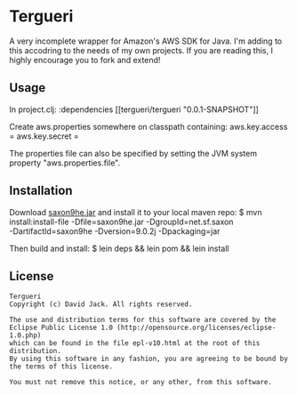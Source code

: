 # Tergueri

A very incomplete wrapper for Amazon's AWS SDK for Java.  I'm adding
to this accodring to the needs of my own projects.  If you are reading
this, I highly encourage you to fork and extend!

## Usage

In project.clj:
    :dependencies [[tergueri/tergueri "0.0.1-SNAPSHOT"]]

Create aws.properties somewhere on classpath containing:
    aws.key.access = <access key>
    aws.key.secret = <secret key>

The properties file can also be specified by setting the JVM system
property "aws.properties.file".

## Installation

Download [saxon9he.jar](http://github.com/downloads/davars/tergueri/saxon9he.jar) and install it to your local maven repo:
    $ mvn install:install-file -Dfile=saxon9he.jar -DgroupId=net.sf.saxon \
                     -DartifactId=saxon9he -Dversion=9.0.2j -Dpackaging=jar

Then build and install:
    $ lein deps && lein pom && lein install

## License
    Tergueri
    Copyright (c) David Jack. All rights reserved.

    The use and distribution terms for this software are covered by the
    Eclipse Public License 1.0 (http://opensource.org/licenses/eclipse-1.0.php)
    which can be found in the file epl-v10.html at the root of this distribution.
    By using this software in any fashion, you are agreeing to be bound by
    the terms of this license.

    You must not remove this notice, or any other, from this software.

